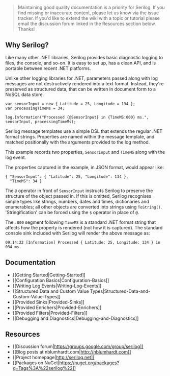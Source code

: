 > Maintaining good quality documentation is a priority for Serilog. If you find missing or inaccurate content, please let us know via the issue tracker. If you'd like to extend the wiki with a topic or tutorial please email the discussion forum linked in the Resources section below. Thanks!

## Why Serilog?

Like many other .NET libraries, Serilog provides basic diagnostic logging to files, the console, and so-on. It is easy to set up, has a clean API, and is portable between recent .NET platforms.

Unlike other logging libraries for .NET, parameters passed along with log messages are not destructively rendered into a text format. Instead, they're preserved as structured data, that can be written in document form to a NoSQL data store.

```
var sensorInput = new { Latitude = 25, Longitude = 134 };
var processingTimeMs = 34;

log.Information("Processed {@SensorInput} in {TimeMS:000} ms.", sensorInput, processingTimeMs);
```

Serilog message templates use a simple DSL that extends the regular .NET format strings. Properties are named within the message template, and matched positionally with the arguments provided to the log method.

This example records two properties, `SensorInput` and `TimeMS` along with the log event.

The properties captured in the example, in JSON format, would appear like:

```
{ "SensorInput": { "Latitude": 25, "Longitude": 134 },
  "TimeMS": 34 }
```

The `@` operator in front of `SensorInput` instructs Serilog to preserve the structure of the object passed in. If this is omitted, Serilog recognises simple types like strings, numbers, dates and times, dictionaries and enumerables; all other objects are converted into strings using `ToString()`. 'Stringification' can be forced using the `$` operator in place of `@`.

The `:000` segment following `TimeMS` is a standard .NET format string that affects how the property is rendered (not how it is captured). The standard console sink included with Serilog will render the above message as:

```
09:14:22 [Information] Processed { Latitude: 25, Longitude: 134 } in 034 ms. 
```

## Documentation

* [[Getting Started|Getting-Started]]
* [[Configuration Basics|Configuration-Basics]]
* [[Writing Log Events|Writing-Log-Events]]
* [[Structured Data and Custom Value Types|Structured-Data-and-Custom-Value-Types]]
* [[Provided Sinks|Provided-Sinks]]
* [[Provided Enrichers|Provided-Enrichers]]
* [[Provided Filters|Provided-Filters]]
* [[Debugging and Diagnostics|Debugging-and-Diagnostics]]

## Resources

* [[Discussion forum|https://groups.google.com/group/serilog]]
* [[Blog posts at nblumhardt.com|http://nblumhardt.com]]
* [[Project homepage|http://serilog.net]]
* [[Packages on NuGet|https://nuget.org/packages?q=Tags%3A%22serilog%22]]

